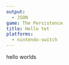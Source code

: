 ```yaml
---
output:
  - JSON
game: The Persistence
title: Hello tet
platforms:
  - nintendo-switch
---
```

hello worlds
